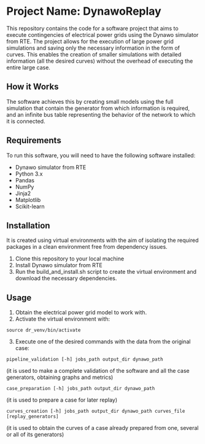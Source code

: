 # Project Name: DynawoReplay
This repository contains the code for a software project that aims to execute contingencies of electrical power grids using the Dynawo simulator from RTE. The project allows for the execution of large power grid simulations and saving only the necessary information in the form of curves. This enables the creation of smaller simulations with detailed information (all the desired curves) without the overhead of executing the entire large case.

## How it Works
The software achieves this by creating small models using the full simulation that contain the generator from which information is required, and an infinite bus table representing the behavior of the network to which it is connected.

## Requirements
To run this software, you will need to have the following software installed:
- Dynawo simulator from RTE
- Python 3.x
- Pandas
- NumPy
- Jinja2
- Matplotlib
- Scikit-learn

## Installation
It is created using virtual environments with the aim of isolating the required packages in a clean environment free from dependency issues.
1. Clone this repository to your local machine
2. Install Dynawo simulator from RTE
3. Run the build_and_install.sh script to create the virtual environment and download the necessary dependencies.

## Usage
1. Obtain the electrical power grid model to work with.
2. Activate the virtual environment with:
```
source dr_venv/bin/activate
```
3. Execute one of the desired commands with the data from the original case:
```
pipeline_validation [-h] jobs_path output_dir dynawo_path
```
(it is used to make a complete validation of the software and all the case generators, obtaining graphs and metrics)
```
case_preparation [-h] jobs_path output_dir dynawo_path
```
(it is used to prepare a case for later replay)
```
curves_creation [-h] jobs_path output_dir dynawo_path curves_file [replay_generators]
```
(it is used to obtain the curves of a case already prepared from one, several or all of its generators)

